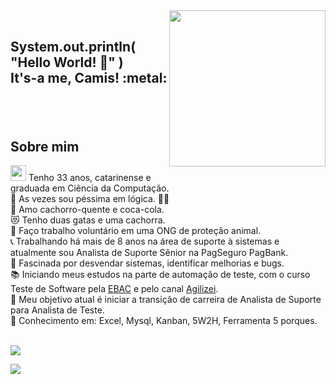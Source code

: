 <img align="right" width="250px" src="https://user-images.githubusercontent.com/106494865/170896978-7d6d023a-4361-4520-93e6-05149d3d8cc6.png">
</br>

<h2><p align="left"><b>System.out.println( "Hello World! 👋" )<br>
It's-a me, Camis!</b> :metal:</p></h2>
</br></br>

## Sobre mim
<img width="25px" src="https://user-images.githubusercontent.com/106494865/170899241-df975caa-6cfe-441c-9a43-3f1f3842e6f0.png"> Tenho 33 anos, catarinense e graduada em Ciência da Computação. </br>
:game_die: As vezes sou péssima em lógica. 🤷‍♀️</br> 
🌭 Amo cachorro-quente e coca-cola. </br>
:heart_eyes_cat: Tenho duas gatas e uma cachorra. </br>
:dog: Faço trabalho voluntário em uma ONG de proteção animal.</br>
:telephone_receiver: Trabalhando há mais de 8 anos na área de suporte à sistemas e atualmente sou Analista de Suporte Sênior na PagSeguro PagBank.</br>
:mag_right: Fascinada por desvendar sistemas, identificar melhorias e bugs. </br>
:books: Iniciando meus estudos na parte de automação de teste, com o curso Teste de Software pela <a href="https://ebaconline.com.br/">EBAC</a> e pelo canal <a href="http://youtube.com/c/Agilizei">Agilizei</a>. </br>
:dart: Meu objetivo atual é iniciar a transição de carreira de Analista de Suporte para Analista de Teste.</br>
:book: Conhecimento em: Excel, Mysql, Kanban, 5W2H, Ferramenta 5 porques.
</br></br>

 [<img src="https://img.shields.io/badge/linkedin-%230077B5.svg?&style=for-the-badge&logo=linkedin&logoColor=white" />](https://www.linkedin.com/in/camila-mariani-4322a996/)

<img align="center" src="https://user-images.githubusercontent.com/106494865/170907793-e06b1e00-d898-494a-8603-194fd9a1ed7a.png">
</br>


<!--
**camismariani/camismariani** is a ✨ _special_ ✨ repository because its `README.md` (this file) appears on your GitHub profile.


Here are some ideas to get you started:

- 🔭 I’m currently working on ...
- 🌱 I’m currently learning ...
- 👯 I’m looking to collaborate on ...
- 🤔 I’m looking for help with ...
- 💬 Ask me about ...
- 📫 How to reach me: ...
- 😄 Pronouns: ...
- ⚡ Fun fact: ...
-->
